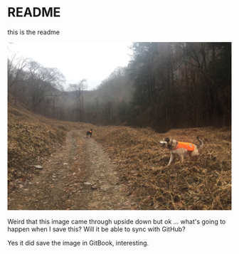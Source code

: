 # README

this is the readme

![](../.gitbook/assets/img_2198.JPG)

Weird that this image came through upside down but ok ...  what's going to happen when I save this? Will it be able to sync with GitHub? 

Yes it did save the image in GitBook, interesting.
